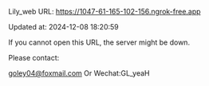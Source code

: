 Lily_web URL: https://1047-61-165-102-156.ngrok-free.app

Updated at: 2024-12-08 18:20:59

If you cannot open this URL, the server might be down.

Please contact: 

goley04@foxmail.com Or Wechat:GL_yeaH